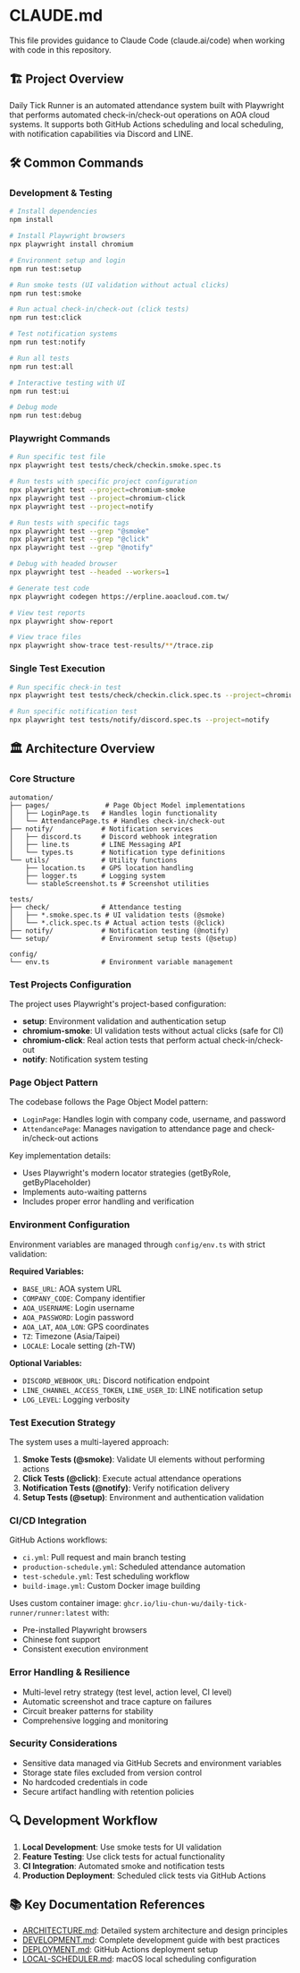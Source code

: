 # CLAUDE.md

This file provides guidance to Claude Code (claude.ai/code) when working with code in this repository.

## 🏗️ Project Overview

Daily Tick Runner is an automated attendance system built with Playwright that performs automated check-in/check-out operations on AOA cloud systems. It supports both GitHub Actions scheduling and local scheduling, with notification capabilities via Discord and LINE.

## 🛠️ Common Commands

### Development & Testing
```bash
# Install dependencies
npm install

# Install Playwright browsers
npx playwright install chromium

# Environment setup and login
npm run test:setup

# Run smoke tests (UI validation without actual clicks)
npm run test:smoke

# Run actual check-in/check-out (click tests)
npm run test:click

# Test notification systems
npm run test:notify

# Run all tests
npm run test:all

# Interactive testing with UI
npm run test:ui

# Debug mode
npm run test:debug
```

### Playwright Commands
```bash
# Run specific test file
npx playwright test tests/check/checkin.smoke.spec.ts

# Run tests with specific project configuration
npx playwright test --project=chromium-smoke
npx playwright test --project=chromium-click
npx playwright test --project=notify

# Run tests with specific tags
npx playwright test --grep "@smoke"
npx playwright test --grep "@click"
npx playwright test --grep "@notify"

# Debug with headed browser
npx playwright test --headed --workers=1

# Generate test code
npx playwright codegen https://erpline.aoacloud.com.tw/

# View test reports
npx playwright show-report

# View trace files
npx playwright show-trace test-results/**/trace.zip
```

### Single Test Execution
```bash
# Run specific check-in test
npx playwright test tests/check/checkin.click.spec.ts --project=chromium-click

# Run specific notification test
npx playwright test tests/notify/discord.spec.ts --project=notify
```

## 🏛️ Architecture Overview

### Core Structure
```
automation/
├── pages/              # Page Object Model implementations
│   ├── LoginPage.ts   # Handles login functionality
│   └── AttendancePage.ts # Handles check-in/check-out
├── notify/            # Notification services
│   ├── discord.ts     # Discord webhook integration
│   ├── line.ts        # LINE Messaging API
│   └── types.ts       # Notification type definitions
└── utils/             # Utility functions
    ├── location.ts    # GPS location handling
    ├── logger.ts      # Logging system
    └── stableScreenshot.ts # Screenshot utilities

tests/
├── check/             # Attendance testing
│   ├── *.smoke.spec.ts # UI validation tests (@smoke)
│   └── *.click.spec.ts # Actual action tests (@click)
├── notify/            # Notification testing (@notify)
└── setup/             # Environment setup tests (@setup)

config/
└── env.ts             # Environment variable management
```

### Test Projects Configuration

The project uses Playwright's project-based configuration:

- **setup**: Environment validation and authentication setup
- **chromium-smoke**: UI validation tests without actual clicks (safe for CI)
- **chromium-click**: Real action tests that perform actual check-in/check-out
- **notify**: Notification system testing

### Page Object Pattern

The codebase follows the Page Object Model pattern:

- `LoginPage`: Handles login with company code, username, and password
- `AttendancePage`: Manages navigation to attendance page and check-in/check-out actions

Key implementation details:
- Uses Playwright's modern locator strategies (getByRole, getByPlaceholder)
- Implements auto-waiting patterns
- Includes proper error handling and verification

### Environment Configuration

Environment variables are managed through `config/env.ts` with strict validation:

**Required Variables:**
- `BASE_URL`: AOA system URL
- `COMPANY_CODE`: Company identifier
- `AOA_USERNAME`: Login username
- `AOA_PASSWORD`: Login password
- `AOA_LAT`, `AOA_LON`: GPS coordinates
- `TZ`: Timezone (Asia/Taipei)
- `LOCALE`: Locale setting (zh-TW)

**Optional Variables:**
- `DISCORD_WEBHOOK_URL`: Discord notification endpoint
- `LINE_CHANNEL_ACCESS_TOKEN`, `LINE_USER_ID`: LINE notification setup
- `LOG_LEVEL`: Logging verbosity

### Test Execution Strategy

The system uses a multi-layered approach:

1. **Smoke Tests (@smoke)**: Validate UI elements without performing actions
2. **Click Tests (@click)**: Execute actual attendance operations
3. **Notification Tests (@notify)**: Verify notification delivery
4. **Setup Tests (@setup)**: Environment and authentication validation

### CI/CD Integration

GitHub Actions workflows:
- `ci.yml`: Pull request and main branch testing
- `production-schedule.yml`: Scheduled attendance automation
- `test-schedule.yml`: Test scheduling workflow
- `build-image.yml`: Custom Docker image building

Uses custom container image: `ghcr.io/liu-chun-wu/daily-tick-runner/runner:latest` with:
- Pre-installed Playwright browsers
- Chinese font support
- Consistent execution environment

### Error Handling & Resilience

- Multi-level retry strategy (test level, action level, CI level)
- Automatic screenshot and trace capture on failures
- Circuit breaker patterns for stability
- Comprehensive logging and monitoring

### Security Considerations

- Sensitive data managed via GitHub Secrets and environment variables
- Storage state files excluded from version control
- No hardcoded credentials in code
- Secure artifact handling with retention policies

## 🔍 Development Workflow

1. **Local Development**: Use smoke tests for UI validation
2. **Feature Testing**: Use click tests for actual functionality
3. **CI Integration**: Automated smoke and notification tests
4. **Production Deployment**: Scheduled click tests via GitHub Actions

## 📚 Key Documentation References

- [ARCHITECTURE.md](./ARCHITECTURE.md): Detailed system architecture and design principles
- [DEVELOPMENT.md](./DEVELOPMENT.md): Complete development guide with best practices
- [DEPLOYMENT.md](./DEPLOYMENT.md): GitHub Actions deployment setup
- [LOCAL-SCHEDULER.md](./LOCAL-SCHEDULER.md): macOS local scheduling configuration
